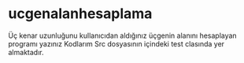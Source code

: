 # ucgenalanhesaplama
Üç kenar uzunluğunu kullanıcıdan aldığınız üçgenin alanını hesaplayan programı yazınız
Kodlarım Src dosyasının içindeki test clasında yer almaktadır.
